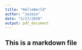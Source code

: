 ```yaml
---
title: "HelloWorld"
author: "Jaimie"
date: "2/17/2020"
output: pdf_document
---
```

## This is a markdown file
